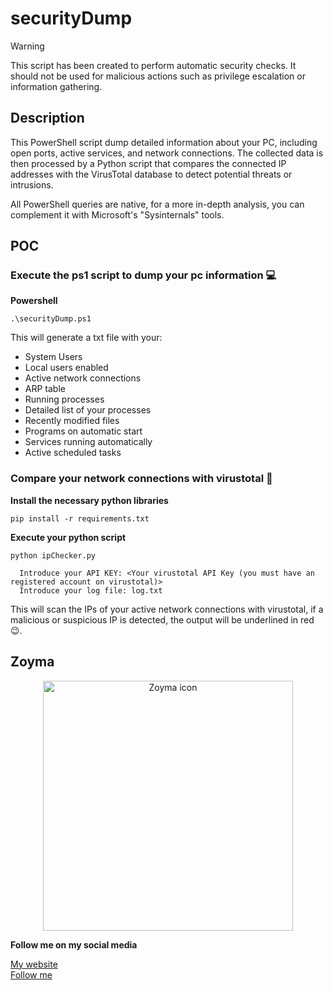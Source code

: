 # securityDump

>[!WARNING]
> This script has been created to perform automatic security checks. It should not be used for malicious actions such as privilege escalation or information gathering.

## Description
This PowerShell script dump detailed information about your PC, including open ports, active services, and network connections. The collected data is then processed by a Python script that compares the connected IP addresses with the VirusTotal database to detect potential threats or intrusions.

All PowerShell queries are native, for a more in-depth analysis, you can complement it with Microsoft's "Sysinternals" tools.
## POC

<h3>Execute the ps1 script to dump your pc information 💻</h3>

<b>Powershell</b>
```
.\securityDump.ps1
```

This will generate a txt file with your:

- System Users
- Local users enabled
- Active network connections
- ARP table
- Running processes
- Detailed list of your processes
- Recently modified files
- Programs on automatic start
- Services running automatically
- Active scheduled tasks

<h3>Compare your network connections with virustotal 🦠</h3>

**Install the necessary python libraries**
```
pip install -r requirements.txt
```
**Execute your python script**
```
python ipChecker.py

  Introduce your API KEY: <Your virustotal API Key (you must have an registered account on virustotal)>
  Introduce your log file: log.txt
```
This will scan the IPs of your active network connections with virustotal, if a malicious or suspicious IP is detected, the output will be underlined in red 😉.


## Zoyma
<p align="center">
  <img src="https://github.com/user-attachments/assets/a629a502-76f3-4749-918f-760da70baf9b" alt="Zoyma icon" width="400"/>
</p>

**Follow me on my social media**

<a href="https://zoyma-sec.github.io/">My website</a>
</br>
<a href="http://beacons.ai/zoyma">Follow me</a>
